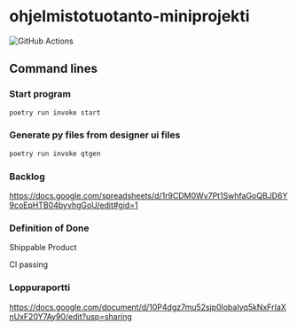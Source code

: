 # ohjelmistotuotanto-miniprojekti

![GitHub Actions](https://github.com/vikke1234/ohjelmistotuotanto-miniprojekti/workflows/CI/badge.svg)

## Command lines
### Start program
```sh
poetry run invoke start
```

### Generate py files from designer ui files
```sh
poetry run invoke qtgen
```


### Backlog
https://docs.google.com/spreadsheets/d/1r9CDM0Wv7Pt1SwhfaGoQBJD6Y9coEpHTB04byvhgGoU/edit#gid=1

### Definition of Done
  Shippable Product
  
  CI passing

### Loppuraportti
https://docs.google.com/document/d/10P4dgz7mu52sjp0lobaIyq5kNxFrIaXnUxF20Y7Ay90/edit?usp=sharing
